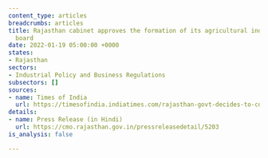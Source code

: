 ```yaml
---
content_type: articles
breadcrumbs: articles
title: Rajasthan cabinet approves the formation of its agricultural industries development
  board
date: 2022-01-19 05:00:00 +0000
states:
- Rajasthan
sectors:
- Industrial Policy and Business Regulations
subsectors: []
sources:
- name: Times of India
  url: https://timesofindia.indiatimes.com/rajasthan-govt-decides-to-constitute-rajasthan-state-agro-industries-development-board/articleshow/89002706.cms
details:
- name: Press Release (in Hindi)
  url: https://cmo.rajasthan.gov.in/pressreleasedetail/5203
is_analysis: false

---
```


